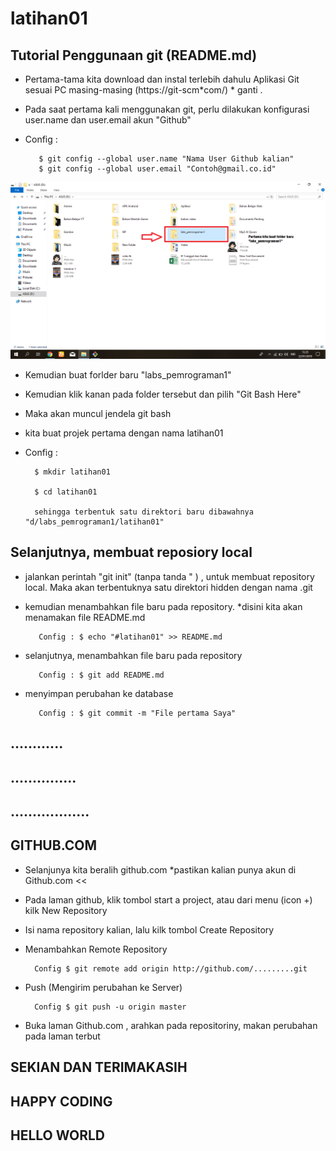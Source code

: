 # latihan01

## Tutorial Penggunaan git (README.md)

- Pertama-tama kita download dan instal terlebih dahulu Aplikasi Git sesuai PC masing-masing (https://git-scm*com/) * ganti .
- Pada saat pertama kali menggunakan git, perlu dilakukan konfigurasi user.name dan user.email akun "Github"

- Config :

		 $ git config --global user.name "Nama User Github kalian"
		 $ git config --global user.email "Contoh@gmail.co.id"

![alt text](1.png "contoh gambar 1.0")


- Kemudian buat forlder baru "labs_pemrograman1"
- Kemudian klik kanan pada folder tersebut dan pilih "Git Bash Here"
- Maka akan muncul jendela git bash
- kita buat projek pertama dengan nama latihan01

- Config :

		$ mkdir latihan01

		$ cd latihan01

		sehingga terbentuk satu direktori baru dibawahnya "d/labs_pemrograman1/latihan01"

## Selanjutnya, membuat reposiory local

- jalankan perintah "git init" (tanpa tanda " ) ,  untuk membuat repository local. Maka akan terbentuknya satu direktori hidden dengan nama .git
- kemudian menambahkan file baru pada repository. *disini kita akan menamakan file README.md

		 Config : $ echo "#latihan01" >> README.md

- selanjutnya, menambahkan file baru pada repository

		 Config : $ git add README.md

- menyimpan perubahan ke database

		 Config : $ git commit -m "File pertama Saya"

## ............

## ...............

## ..................

## GITHUB.COM

- Selanjunya kita beralih github.com *pastikan kalian punya akun di Github.com <<
- Pada laman github, klik tombol start a project, atau dari menu (icon +) kilk New Repository
- Isi nama repository kalian, lalu kilk tombol Create Repository

- Menambahkan Remote Repository

		Config $ git remote add origin http://github.com/.........git

- Push (Mengirim perubahan ke Server)

		Config $ git push -u origin master

- Buka laman Github.com , arahkan pada repositoriny, makan perubahan pada laman terbut

## SEKIAN DAN TERIMAKASIH
## HAPPY CODING
## HELLO WORLD